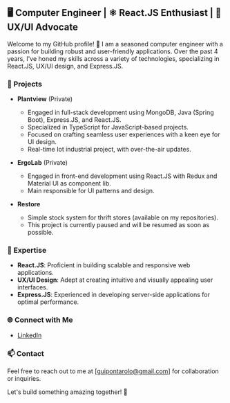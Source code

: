 ## 🖥️ Computer Engineer | ⚛️ React.JS Enthusiast | 📐 UX/UI Advocate

Welcome to my GitHub profile! 👋 I am a seasoned computer engineer with a passion for building robust and user-friendly applications. Over the past 4 years, I've honed my skills across a variety of technologies, specializing in React.JS, UX/UI design, and Express.JS.

### 💼 Projects

- **Plantview** (Private)
  - Engaged in full-stack development using MongoDB, Java (Spring Boot), Express.JS, and React.JS.
  - Specialized in TypeScript for JavaScript-based projects.
  - Focused on crafting seamless user experiences with a keen eye for UI design.
  - Real-time Iot industrial project, with over-the-air updates.

- **ErgoLab** (Private)
  - Engaged in front-end development using React.JS with Redux and Material UI as component lib.
  - Main responsible for UI patterns and design.

- **Restore**
  - Simple stock system for thrift stores (available on my repositories).
  - This project is currently paused and will be resumed as soon as possible.

### 🚀 Expertise

- **React.JS**: Proficient in building scalable and responsive web applications.
- **UX/UI Design**: Adept at creating intuitive and visually appealing user interfaces.
- **Express.JS**: Experienced in developing server-side applications for optimal performance.

### 🌐 Connect with Me

- [LinkedIn](https://www.linkedin.com/in/guilherme-pontarolo-b99745140)

### 📫 Contact

Feel free to reach out to me at [guipontarolo@gmail.com] for collaboration or inquiries.

Let's build something amazing together! 🚀
